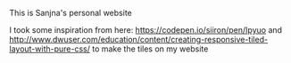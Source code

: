 This is Sanjna's personal website

I took some inspiration from here: https://codepen.io/siiron/pen/Ipyuo and http://www.dwuser.com/education/content/creating-responsive-tiled-layout-with-pure-css/ to make the tiles on my website
